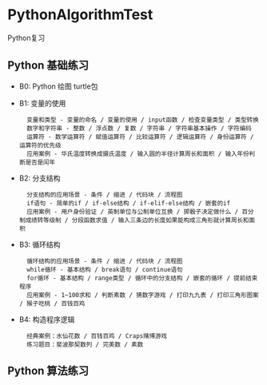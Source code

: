 # PythonAlgorithmTest
Python复习

## Python 基础练习

- B0: Python 绘图 turtle包

- B1: 变量的使用

        变量和类型 - 变量的命名 / 变量的使用 / input函数 / 检查变量类型 / 类型转换
        数字和字符串 - 整数 / 浮点数 / 复数 / 字符串 / 字符串基本操作 / 字符编码
        运算符 - 数学运算符 / 赋值运算符 / 比较运算符 / 逻辑运算符 / 身份运算符 / 运算符的优先级
        应用案例 - 华氏温度转换成摄氏温度 / 输入圆的半径计算周长和面积 / 输入年份判断是否是闰年

- B2: 分支结构

        分支结构的应用场景 - 条件 / 缩进 / 代码块 / 流程图
        if语句 - 简单的if / if-else结构 / if-elif-else结构 / 嵌套的if
        应用案例 - 用户身份验证 / 英制单位与公制单位互换 / 掷骰子决定做什么 / 百分制成绩转等级制 / 分段函数求值 / 输入三条边的长度如果能构成三角形就计算周长和面积

- B3: 循环结构

        循环结构的应用场景 - 条件 / 缩进 / 代码块 / 流程图
        while循环 - 基本结构 / break语句 / continue语句
        for循环 - 基本结构 / range类型 / 循环中的分支结构 / 嵌套的循环 / 提前结束程序
        应用案例 - 1~100求和 / 判断素数 / 猜数字游戏 / 打印九九表 / 打印三角形图案 / 猴子吃桃 / 百钱百鸡

- B4: 构造程序逻辑

        经典案例：水仙花数 / 百钱百鸡 / Craps赌博游戏
        练习题目：斐波那契数列 / 完美数 / 素数


## Python 算法练习
